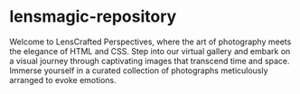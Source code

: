 # lensmagic-repository
Welcome to LensCrafted Perspectives, where the art of photography meets the elegance of HTML and CSS. Step into our virtual gallery and embark on a visual journey through captivating images that transcend time and space.  Immerse yourself in a curated collection of photographs meticulously arranged to evoke emotions.
